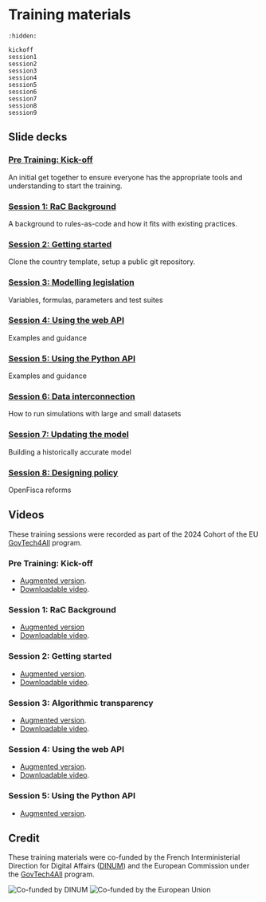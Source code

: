 # <i icon-name="book"></i> Training materials

```{toctree}
:hidden:

kickoff
session1
session2
session3
session4
session5
session6
session7
session8
session9
```

## Slide decks

### [Pre Training: Kick-off](./kickoff.md)

An initial get together to ensure everyone has the appropriate tools and understanding to start the training.

### [Session 1: RaC Background](./session1.md)

A background to rules-as-code and how it fits with existing practices.

### [Session 2: Getting started](./session2.md)

Clone the country template, setup a public git repository.

### [Session 3: Modelling legislation​](./session3.md)

Variables, formulas, parameters and test suites

### [Session 4: Using the web API​](./session4.md)

Examples and guidance

### [Session 5: Using the Python API​](./session5.md)

Examples and guidance

### [Session 6: Data interconnection​​](./session6.md)

How to run simulations with large and small datasets

### [Session 7: Updating the model​​](./session7.md)

Building a historically accurate model

### [Session 8: Designing policy​​​](./session8.md)

OpenFisca reforms

## Videos

These training sessions were recorded as part of the 2024 Cohort of the EU [GovTech4All](https://interoperable-europe.ec.europa.eu/collection/govtechconnect/govtech4all) program.

### Pre Training: Kick-off

- [Augmented version](https://webinaire.bbb-dinum-scalelite.visio.education.fr/playback/presentation/2.3/8a90c519e4ee59747cef18db09714b2ddac0e8b9-1715760590666).
- [Downloadable video](https://cloud.openfisca.org/s/582X5QjoZ6CjTmF?dir=undefined&openfile=8096).

### Session 1: RaC Background

- [Augmented version](https://webinaire.bbb-dinum-scalelite.visio.education.fr/playback/presentation/2.3/8a90c519e4ee59747cef18db09714b2ddac0e8b9-1716360868420)
- [Downloadable video](https://cloud.openfisca.org/s/582X5QjoZ6CjTmF?dir=undefined&openfile=8178).

### Session 2: Getting started

- [Augmented version](https://webinaire.bbb-dinum-scalelite.visio.education.fr/playback/presentation/2.3/8a90c519e4ee59747cef18db09714b2ddac0e8b9-1716532557643).
- [Downloadable video](https://cloud.openfisca.org/s/582X5QjoZ6CjTmF?dir=undefined&openfile=8178).

### Session 3: Algorithmic transparency

- [Augmented version](https://webinaire.bbb-dinum-scalelite.visio.education.fr/playback/presentation/2.3/8a90c519e4ee59747cef18db09714b2ddac0e8b9-1716965399220).
- [Downloadable video](https://cloud.openfisca.org/s/582X5QjoZ6CjTmF?dir=undefined&openfile=8176).

### Session 4: Using the web API

- [Augmented version](https://webinaire.bbb-dinum-scalelite.visio.education.fr/playback/presentation/2.3/8a90c519e4ee59747cef18db09714b2ddac0e8b9-1718172092967).
- [Downloadable video](https://cloud.openfisca.org/s/582X5QjoZ6CjTmF?dir=undefined&openfile=8218).

### Session 5: Using the Python API

- [Augmented version](https://webinaire.bbb-dinum-scalelite.visio.education.fr/playback/presentation/2.3/8a90c519e4ee59747cef18db09714b2ddac0e8b9-1718779000584).

## Credit

These training materials were co-funded by the French Interministerial Direction for Digital Affairs ([DINUM](https://www.numerique.gouv.fr)) and the European Commission under the [GovTech4All](https://interoperable-europe.ec.europa.eu/collection/govtechconnect/govtech4all) program.

<div class="cofunders">
  <img src="/_static/img/training/dinum.png" alt="Co-funded by DINUM" />
  <img src="/_static/img/training/cofunded_by_eu.png" alt="Co-funded by the European Union" />
</div>
